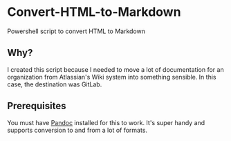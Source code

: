 # Convert-HTML-to-Markdown
Powershell script to convert HTML to Markdown

## Why?
I created this script because I needed to move a lot of documentation for an organization from Atlassian's Wiki system into something sensible. In this case, the destination was GitLab. 

## Prerequisites

You must have [Pandoc](https://github.com/jgm/pandoc) installed for this to work. It's super handy and supports conversion to and from a lot of formats.
